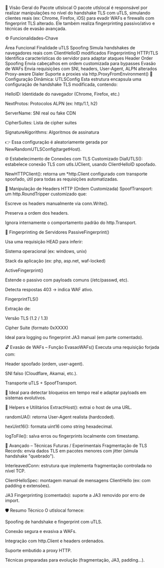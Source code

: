 🧩 Visão Geral do Pacote utlslocal
O pacote utlslocal é responsável por realizar manipulações no nível do handshake TLS com uTLS, simulando clientes reais (ex: Chrome, Firefox, iOS) para evadir WAFs e firewalls com fingerprint TLS alterado. Ele também realiza fingerprinting passivo/ativo e técnicas de evasão avançada.

⚙️ Funcionalidades-Chave

Área Funcional	Finalidade
uTLS Spoofing	Simula handshakes de navegadores reais com ClientHelloID modificados
Fingerprinting HTTP/TLS	Identifica características do servidor para adaptar ataques
Header Order Spoofing	Envia cabeçalhos em ordem customizada para bypasses
Evasão de WAFs	Envia requisições com SNI, headers, User-Agent, ALPN alterados
Proxy-aware Dialer	Suporte a proxies via http.ProxyFromEnvironment()
🔧 Configuração Dinâmica: UTLSConfig
Esta estrutura encapsula uma configuração de handshake TLS modificada, contendo:

HelloID: Identidade do navegador (Chrome, Firefox, etc.)

NextProtos: Protocolos ALPN (ex: http/1.1, h2)

ServerName: SNI real ou fake CDN

CipherSuites: Lista de cipher suites

SignatureAlgorithms: Algoritmos de assinatura

👉 Essa configuração é aleatoriamente gerada por NewRandomUTLSConfig(targetHost).

🌐 Estabelecimento de Conexões com TLS Customizado
DialUTLS(): estabelece conexão TLS com utls.UClient, usando ClientHelloID spoofado.

NewHTTPClient(): retorna um *http.Client configurado com transporte spoofado, útil para todas as requisições automatizadas.

📑 Manipulação de Headers HTTP (Ordem Customizada)
SpoofTransport: um http.RoundTripper customizado que:

Escreve os headers manualmente via conn.Write().

Preserva a ordem dos headers.

Ignora internamente o comportamento padrão do http.Transport.

🧠 Fingerprinting de Servidores
PassiveFingerprint()

Usa uma requisição HEAD para inferir:

Sistema operacional (ex: windows, unix)

Stack da aplicação (ex: php, asp.net, waf-locked)

ActiveFingerprint()

Estende o passivo com payloads comuns (/etc/passwd, etc).

Detecta respostas 403 → indica WAF ativo.

FingerprintTLS()

Extração de:

Versão TLS (1.2 / 1.3)

Cipher Suite (formato 0xXXXX)

Ideal para logging ou fingerprint JA3 manual (em parte comentado).

🔓 Evasão de WAFs – Função EvasaoWAFs()
Executa uma requisição forjada com:

Header spoofado (ordem, user-agent).

SNI falso (Cloudflare, Akamai, etc.).

Transporte uTLS + SpoofTransport.

🧠 Ideal para detectar bloqueios em tempo real e adaptar payloads em sistemas evolutivos.

🔢 Helpers e Utilitários
ExtractHost(): extrai o host de uma URL.

randomUA(): retorna User-Agent realista (hardcoded).

hexUint16(): formata uint16 como string hexadecimal.

logToFile(): salva erros ou fingerprints localmente com timestamp.

🧬 Avançado – Técnicas Futuras / Experimentais
Fragmentação de TLS Records: envia dados TLS em pacotes menores com jitter (simula handshake "quebrado").

InterleavedConn: estrutura que implementa fragmentação controlada no nível TCP.

ClientHelloSpec: montagem manual de mensagens ClientHello (ex: com padding e extensões).

JA3 Fingerprinting (comentado): suporte a JA3 removido por erro de import.

🛡️ Resumo Técnico
O utlslocal fornece:

Spoofing de handshake e fingerprint com uTLS.

Conexão segura e evasiva a WAFs.

Integração com http.Client e headers ordenados.

Suporte embutido a proxy HTTP.

Técnicas preparadas para evolução (fragmentação, JA3, padding...).